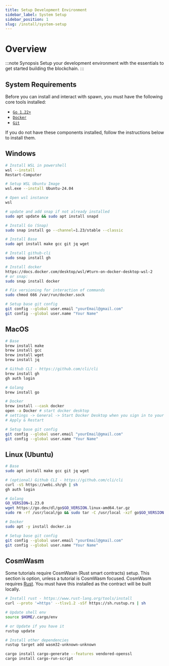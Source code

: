 ```yaml
---
title: Setup Development Environment
sidebar_label: System Setup
sidebar_position: 1
slug: /install/system-setup
---
```



# Overview

:::note Synopsis
Setup your development environment with the essentials to get started building the blockchain.
:::


## System Requirements

Before you can install and interact with spawn, you must have the following core tools installed:
* [`Go 1.22+`](https://go.dev/doc/install)
* [`Docker`](https://docs.docker.com/get-docker/)
* [`Git`](https://git-scm.com/)

If you do not have these components installed, follow the instructions below to install them.

## Windows

```bash
# Install WSL in powershell
wsl --install
Restart-Computer

# Setup WSL Ubuntu Image
wsl.exe --install Ubuntu-24.04

# Open wsl instance
wsl

# update and add snap if not already installed
sudo apt update && sudo apt install snapd

# Install Go (Snap)
sudo snap install go --channel=1.23/stable --classic

# Install Base
sudo apt install make gcc git jq wget

# Install github-cli
sudo snap install gh

# Install docker
https://docs.docker.com/desktop/wsl/#turn-on-docker-desktop-wsl-2
# or snap:
sudo snap install docker

# Fix versioning for interaction of commands
sudo chmod 666 /var/run/docker.sock

# Setup base git config
git config --global user.email "yourEmail@gmail.com"
git config --global user.name "Your Name"
```


## MacOS

```bash
# Base
brew install make
brew install gcc
brew install wget
brew install jq

# Github CLI - https://github.com/cli/cli
brew install gh
gh auth login

# Golang
brew install go

# Docker
brew install --cask docker
open -a Docker # start docker desktop
# settings -> General -> Start Docker Desktop when you sign in to your computer
# Apply & Restart

# Setup base git config
git config --global user.email "yourEmail@gmail.com"
git config --global user.name "Your Name"
```


## Linux (Ubuntu)

```bash
# Base
sudo apt install make gcc git jq wget

# (optional) Github CLI - https://github.com/cli/cli
curl -sS https://webi.sh/gh | sh
gh auth login

# Golang
GO_VERSION=1.23.0
wget https://go.dev/dl/go$GO_VERSION.linux-amd64.tar.gz
sudo rm -rf /usr/local/go && sudo tar -C /usr/local -xzf go$GO_VERSION.linux-amd64.tar.gz

# Docker
sudo apt -y install docker.io

# Setup base git config
git config --global user.email "yourEmail@gmail.com"
git config --global user.name "Your Name"
```

## CosmWasm

Some tutorials require CosmWasm (Rust smart contracts) setup. This section is option, unless a tutorial is CosmWasm focused.
CosmWasm requires [Rust](https://www.rust-lang.org/). You must have this installed as the contract will be built locally.

```bash
# Install rust - https://www.rust-lang.org/tools/install
curl --proto '=https' --tlsv1.2 -sSf https://sh.rustup.rs | sh

# Update shell env
source $HOME/.cargo/env

# or Update if you have it
rustup update

# Install other dependencies
rustup target add wasm32-unknown-unknown

cargo install cargo-generate --features vendored-openssl
cargo install cargo-run-script
```
